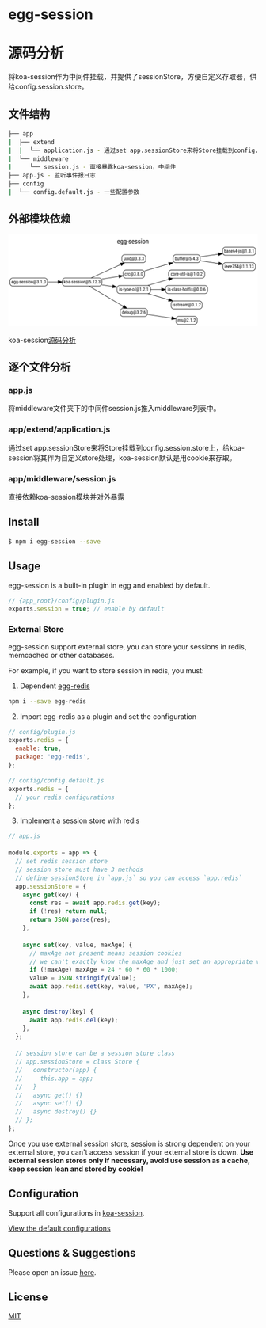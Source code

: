 # egg-session

# 源码分析

将koa-session作为中间件挂载，并提供了sessionStore，方便自定义存取器，供给config.session.store。

## 文件结构

``` bash
├── app
|  ├── extend
|  |  └── application.js - 通过set app.sessionStore来将Store挂载到config.session.store上，给koa-session将其作为自定义store处理。
|  └── middleware
|     └── session.js - 直接暴露koa-session，中间件
├── app.js - 监听事件报日志
├── config
|  └── config.default.js - 一些配置参数
```

## 外部模块依赖

![](./graphviz/module.svg)

koa-session[源码分析](https://github.com/FunnyLiu/session/tree/readsource)

## 逐个文件分析

### app.js

将middleware文件夹下的中间件session.js推入middleware列表中。

### app/extend/application.js

通过set app.sessionStore来将Store挂载到config.session.store上，给koa-session将其作为自定义store处理，koa-session默认是用cookie来存取。

### app/middleware/session.js

直接依赖koa-session模块并对外暴露

## Install

```bash
$ npm i egg-session --save
```

## Usage

egg-session is a built-in plugin in egg and enabled by default.

```js
// {app_root}/config/plugin.js
exports.session = true; // enable by default
```

### External Store

egg-session support external store, you can store your sessions in redis, memcached or other databases.

For example, if you want to store session in redis, you must:

1. Dependent [egg-redis](https://github.com/eggjs/egg-redis)

  ```bash
  npm i --save egg-redis
  ```

2. Import egg-redis as a plugin and set the configuration

  ```js
  // config/plugin.js
  exports.redis = {
    enable: true,
    package: 'egg-redis',
  };
  ```

  ```js
  // config/config.default.js
  exports.redis = {
    // your redis configurations
  };
  ```

3. Implement a session store with redis

  ```js
  // app.js

  module.exports = app => {
    // set redis session store
    // session store must have 3 methods
    // define sessionStore in `app.js` so you can access `app.redis`
    app.sessionStore = {
      async get(key) {
        const res = await app.redis.get(key);
        if (!res) return null;
        return JSON.parse(res);
      },

      async set(key, value, maxAge) {
        // maxAge not present means session cookies
        // we can't exactly know the maxAge and just set an appropriate value like one day
        if (!maxAge) maxAge = 24 * 60 * 60 * 1000;
        value = JSON.stringify(value);
        await app.redis.set(key, value, 'PX', maxAge);
      },

      async destroy(key) {
        await app.redis.del(key);
      },
    };

    // session store can be a session store class
    // app.sessionStore = class Store {
    //   constructor(app) {
    //     this.app = app;
    //   }
    //   async get() {}
    //   async set() {}
    //   async destroy() {}
    // };
  };
  ```

Once you use external session store, session is strong dependent on your external store, you can't access session if your external store is down. **Use external session stores only if necessary, avoid use session as a cache, keep session lean and stored by cookie!**

## Configuration

Support all configurations in [koa-session](https://github.com/koajs/session).

[View the default configurations](https://github.com/eggjs/egg-session/blob/master/config/config.default.js)

## Questions & Suggestions

Please open an issue [here](https://github.com/eggjs/egg/issues).

## License

[MIT](https://github.com/eggjs/egg-session/blob/master/LICENSE)

